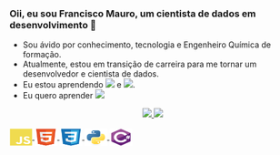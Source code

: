 ### Oii, eu sou Francisco Mauro, um cientista de dados em desenvolvimento 👋

- Sou ávido por conhecimento, tecnologia e Engenheiro Química de formação.  
- Atualmente, estou em transição de carreira para me tornar um desenvolvedor e cientista de dados. 
- Eu estou aprendendo <img src="https://img.shields.io/badge/-Python-black?style=flat&logo=python&logoColor=white"> e <img src = "https://img.shields.io/badge/-sql-blue?style=flat&logo=sql&logoColor=blue">.
- Eu quero aprender <img src = "https://img.shields.io/badge/-tableau-black?style=flat&logo=tableau&logoColor=orange">

<div align="center">
  <a href="https://github.com/FrMauroFilho">
  <img height="180em" src="https://github-readme-stats.vercel.app/api?username=FrMauroFilho&show_icons=true&theme=blue&include_all_commits=true&count_private=true"/>
  <img height="180em" src="https://github-readme-stats.vercel.app/api/top-langs/?username=FrMauroFilho&layout=compact&langs_count=7&theme=dracula"/>
</div>

<div style="display: inline_block"><br>
  <img align="center" alt="Mauro-Js" height="30" width="40" src="https://raw.githubusercontent.com/devicons/devicon/master/icons/javascript/javascript-plain.svg">
  <img align="center" alt="Mauro-HTML" height="30" width="40" src="https://raw.githubusercontent.com/devicons/devicon/master/icons/html5/html5-original.svg">
  <img align="center" alt="Mauro-CSS" height="30" width="40" src="https://raw.githubusercontent.com/devicons/devicon/master/icons/css3/css3-original.svg">
  <img align="center" alt="Mauro-Python" height="30" width="40" src="https://raw.githubusercontent.com/devicons/devicon/master/icons/python/python-original.svg">
  <img align="center" alt="Mauro-SQL" height="30" width="40" src="https://raw.githubusercontent.com/devicons/devicon/master/icons/csharp/csharp-original.svg">
</div>

